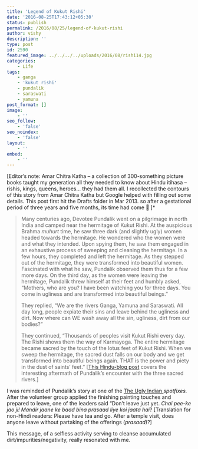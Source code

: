 ```yaml
---
title: 'Legend of Kukut Rishi'
date: '2016-08-25T17:43:12+05:30'
status: publish
permalink: /2016/08/25/legend-of-kukut-rishi
author: vishy
description: ''
type: post
id: 2590
featured_image: ../../../../uploads/2016/08/rishi14.jpg
categories: 
    - Life
tags:
    - ganga
    - 'kukut rishi'
    - pundalik
    - saraswati
    - yamuna
post_format: []
image:
    - ''
seo_follow:
    - 'false'
seo_noindex:
    - 'false'
layout:
    - ''
embed:
    - ''
---
```

\[Editor’s note: Amar Chitra Katha – a collection of 300-something picture books taught my generation all they needed to know about Hindu itihasa – rishis, kings, queens, heroes… they had them all. I recollected the contours of this story from Amar Chitra Katha but Google helped with filling out some details. This post first hit the Drafts folder in Mar 2013. so after a gestational period of three years and five months, its time had come 🙂 \]*

> Many centuries ago, Devotee Pundalik went on a pilgrimage in north India and camped near the hermitage of Kukut Rishi. At the auspicious Brahma *muhurt* time, he saw three dark (and slightly ugly) women headed towards the hermitage. He wondered who the women were and what they intended. Upon spying them, he saw them engaged in an exhaustive process of sweeping and cleaning the hermitage. In a few hours, they completed and left the hermitage. As they stepped out of the hermitage, they were transformed into beautiful women. Fascinated with what he saw, Pundalik observed them thus for a few more days. On the third day, as the women were leaving the hermitage, Pundalik threw himself at their feet and humbly asked, “Mothers, who are you? I have been watching you for three days. You come in ugliness and are transformed into beautiful beings.”
> 
> They replied, “We are the rivers Ganga, Yamuna and Saraswati. All day long, people expiate their sins and leave behind the ugliness and dirt. Now where can WE wash away all the sin, ugliness, dirt from our bodies?”
> 
> They continued, “Thousands of peoples visit Kukut Rishi every day. The Rishi shows them the way of Karmayoga. The entire hermitage became sacred by the touch of the lotus feet of Kukut Rishi. When we sweep the hermitage, the sacred dust falls on our body and we get transformed into beautiful beings again. THAT is the power and piety in the dust of saints’ feet.” \[[This Hindu-blog post](http://www.hindu-blog.com/2009/12/story-of-lord-vithal-at-pandarpur-story.html) covers the interesting aftermath of Pundalik’s encounter with the three sacred rivers.\]

I was reminded of Pundalik’s story at one of the [The Ugly Indian ](http://www.techsangam.com/category/the-ugly-indian-2/) *spotfixes.* After the volunteer group applied the finishing painting touches and prepared to leave, one of the leaders said “Don’t leave just yet. *Chai pee-ke jao ji! Mandir jaane ke baad bina prasaad liye koi jaata hai*? \[Translation for non-Hindi readers: Please have tea and go. After a temple visit, does anyone leave without partaking of the offerings (*prasaad*)?\]

This message, of a selfless activity serving to cleanse accumulated dirt/impurities/negativity, really resonated with me.

